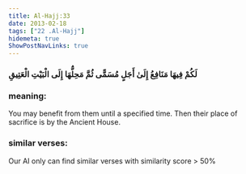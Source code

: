 ```yaml
---
title: Al-Hajj:33
date: 2013-02-18
tags: ["22 .Al-Hajj"]
hidemeta: true 
ShowPostNavLinks: true 
---
```

### لَكُمْ فِيهَا مَنَافِعُ إِلَىٰ أَجَلٍ مُسَمًّى ثُمَّ مَحِلُّهَا إِلَى الْبَيْتِ الْعَتِيقِ
### meaning: 
You may benefit from them until a specified time. Then their place of sacrifice is by the Ancient House.
### similar verses: 

Our AI only can find similar verses with similarity score > 50% 




